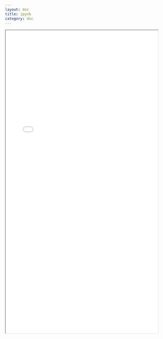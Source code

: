 ```yaml
---
layout: doc
title: ipynb
category: doc
---
```


<iframe style="width: 100%; height: 1000px" src="/Ichabod.html"></iframe>
